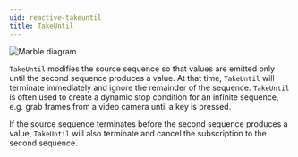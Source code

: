 ```yaml
---
uid: reactive-takeuntil
title: TakeUntil
---
```


![Marble diagram](~/images/reactive-takeuntil.svg)

`TakeUntil` modifies the source sequence so that values are emitted only until the second sequence produces a value. At that time, `TakeUntil` will terminate immediately and ignore the remainder of the sequence. `TakeUntil` is often used to create a dynamic stop condition for an infinite sequence, e.g. grab frames from a video camera until a key is pressed.

If the source sequence terminates before the second sequence produces a value, `TakeUntil` will also terminate and cancel the subscription to the second sequence.